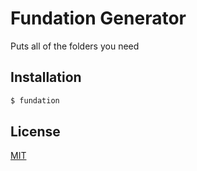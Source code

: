 # Fundation Generator

Puts all of the folders you need

## Installation

```bash
$ fundation
```

## License

  [MIT](LICENSE)
